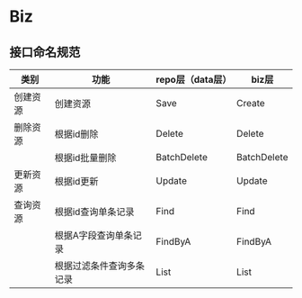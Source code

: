 # Biz

## 接口命名规范

| 类别   | 功能           | repo层（data层） | biz层        |
|------|--------------|--------------|-------------|
| 创建资源 | 创建资源         | Save         | Create      |
| 删除资源 | 根据id删除       | Delete       | Delete      |
|      | 根据id批量删除     | BatchDelete  | BatchDelete |
| 更新资源 | 根据id更新       | Update       | Update      |
| 查询资源 | 根据id查询单条记录   | Find         | Find        |
|      | 根据A字段查询单条记录  | FindByA      | FindByA     |
|      | 根据过滤条件查询多条记录 | List         | List        |

